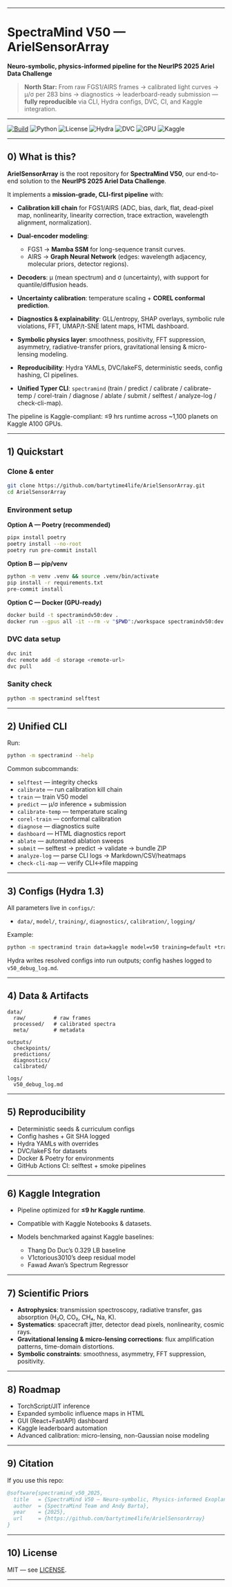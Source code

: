 
---

# SpectraMind V50 — ArielSensorArray

**Neuro-symbolic, physics-informed pipeline for the NeurIPS 2025 Ariel Data Challenge**

> **North Star:** From raw FGS1/AIRS frames → calibrated light curves → μ/σ per 283 bins → diagnostics → leaderboard-ready submission — **fully reproducible** via CLI, Hydra configs, DVC, CI, and Kaggle integration.

---

[![Build](https://img.shields.io/badge/CI-GitHub_Actions-blue.svg)](./.github/workflows/ci.yml)
![Python](https://img.shields.io/badge/python-3.10%2B-3776AB)
![License](https://img.shields.io/badge/license-MIT-green)
![Hydra](https://img.shields.io/badge/config-Hydra_1.3-blueviolet)
![DVC](https://img.shields.io/badge/data-DVC_3.x-945DD6)
![GPU](https://img.shields.io/badge/CUDA-12.x-76B900)
![Kaggle](https://img.shields.io/badge/platform-Kaggle-20BEFF)

---

## 0) What is this?

**ArielSensorArray** is the root repository for **SpectraMind V50**, our end-to-end solution to the **NeurIPS 2025 Ariel Data Challenge**.

It implements a **mission-grade, CLI-first pipeline** with:

* **Calibration kill chain** for FGS1/AIRS (ADC, bias, dark, flat, dead-pixel map, nonlinearity, linearity correction, trace extraction, wavelength alignment, normalization).
* **Dual-encoder modeling**:

  * FGS1 → **Mamba SSM** for long-sequence transit curves.
  * AIRS → **Graph Neural Network** (edges: wavelength adjacency, molecular priors, detector regions).
* **Decoders**: μ (mean spectrum) and σ (uncertainty), with support for quantile/diffusion heads.
* **Uncertainty calibration**: temperature scaling + **COREL conformal prediction**.
* **Diagnostics & explainability**: GLL/entropy, SHAP overlays, symbolic rule violations, FFT, UMAP/t-SNE latent maps, HTML dashboard.
* **Symbolic physics layer**: smoothness, positivity, FFT suppression, asymmetry, radiative-transfer priors, gravitational lensing & micro-lensing modeling.
* **Reproducibility**: Hydra YAMLs, DVC/lakeFS, deterministic seeds, config hashing, CI pipelines.
* **Unified Typer CLI**: `spectramind` (train / predict / calibrate / calibrate-temp / corel-train / diagnose / ablate / submit / selftest / analyze-log / check-cli-map).

The pipeline is Kaggle-compliant: ≤9 hrs runtime across \~1,100 planets on Kaggle A100 GPUs.

---

## 1) Quickstart

### Clone & enter

```bash
git clone https://github.com/bartytime4life/ArielSensorArray.git
cd ArielSensorArray
```

### Environment setup

**Option A — Poetry (recommended)**

```bash
pipx install poetry
poetry install --no-root
poetry run pre-commit install
```

**Option B — pip/venv**

```bash
python -m venv .venv && source .venv/bin/activate
pip install -r requirements.txt
pre-commit install
```

**Option C — Docker (GPU-ready)**

```bash
docker build -t spectramindv50:dev .
docker run --gpus all -it --rm -v "$PWD":/workspace spectramindv50:dev bash
```

### DVC data setup

```bash
dvc init
dvc remote add -d storage <remote-url>
dvc pull
```

### Sanity check

```bash
python -m spectramind selftest
```

---

## 2) Unified CLI

Run:

```bash
python -m spectramind --help
```

Common subcommands:

* `selftest` — integrity checks
* `calibrate` — run calibration kill chain
* `train` — train V50 model
* `predict` — μ/σ inference + submission
* `calibrate-temp` — temperature scaling
* `corel-train` — conformal calibration
* `diagnose` — diagnostics suite
* `dashboard` — HTML diagnostics report
* `ablate` — automated ablation sweeps
* `submit` — selftest → predict → validate → bundle ZIP
* `analyze-log` — parse CLI logs → Markdown/CSV/heatmaps
* `check-cli-map` — verify CLI↔file mapping

---

## 3) Configs (Hydra 1.3)

All parameters live in `configs/`:

* `data/`, `model/`, `training/`, `diagnostics/`, `calibration/`, `logging/`

Example:

```bash
python -m spectramind train data=kaggle model=v50 training=default +training.seed=1337
```

Hydra writes resolved configs into run outputs; config hashes logged to `v50_debug_log.md`.

---

## 4) Data & Artifacts

```
data/
  raw/         # raw frames
  processed/   # calibrated spectra
  meta/        # metadata

outputs/
  checkpoints/
  predictions/
  diagnostics/
  calibrated/

logs/
  v50_debug_log.md
```

---

## 5) Reproducibility

* Deterministic seeds & curriculum configs
* Config hashes + Git SHA logged
* Hydra YAMLs with overrides
* DVC/lakeFS for datasets
* Docker & Poetry for environments
* GitHub Actions CI: selftest + smoke pipelines

---

## 6) Kaggle Integration

* Pipeline optimized for **≤9 hr Kaggle runtime**.
* Compatible with Kaggle Notebooks & datasets.
* Models benchmarked against Kaggle baselines:

  * Thang Do Duc’s 0.329 LB baseline
  * V1ctorious3010’s deep residual model
  * Fawad Awan’s Spectrum Regressor

---

## 7) Scientific Priors

* **Astrophysics**: transmission spectroscopy, radiative transfer, gas absorption (H₂O, CO₂, CH₄, Na, K).
* **Systematics**: spacecraft jitter, detector dead pixels, nonlinearity, cosmic rays.
* **Gravitational lensing & micro-lensing corrections**: flux amplification patterns, time-domain distortions.
* **Symbolic constraints**: smoothness, asymmetry, FFT suppression, positivity.

---

## 8) Roadmap

* TorchScript/JIT inference
* Expanded symbolic influence maps in HTML
* GUI (React+FastAPI) dashboard
* Kaggle leaderboard automation
* Advanced calibration: micro-lensing, non-Gaussian noise modeling

---

## 9) Citation

If you use this repo:

```bibtex
@software{spectramind_v50_2025,
  title   = {SpectraMind V50 — Neuro-symbolic, Physics-informed Exoplanet Spectroscopy},
  author  = {SpectraMind Team and Andy Barta},
  year    = {2025},
  url     = {https://github.com/bartytime4life/ArielSensorArray}
}
```

---

## 10) License

MIT — see [LICENSE](./LICENSE).

---

